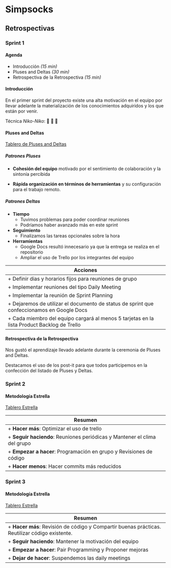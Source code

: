 # Simpsocks

## Retrospectivas

### Sprint 1

#### Agenda

- Introducción _(15 min)_
- Pluses and Deltas _(30 min)_
- Retrospectiva de la Retrospectiva _(15 min)_

#### Introducción

En el primer sprint del proyecto existe una alta motivación en el equipo por llevar adelante la materialización de los conocimientos adquiridos y los que están por venir.

Técnica _Niko-Niko_: 🙂 🙂 🙂

#### Pluses and Deltas

[Tablero de Pluses and Deltas](https://jamboard.google.com/d/1WSm6S1jqbVOcZ4MjZMIy-nPlIVBXS1F-M-6J05o02KA/edit?usp=sharing)

##### Patrones Pluses

+ __Cohesión del equipo__ motivado por el sentimiento de colaboración y la sintonía percibida

+ __Rápida organización en términos de herramientas__ y su configuración para el trabajo remoto. 

##### Patrones Deltas

- __Tiempo__ 
   - Tuvimos problemas para poder coordinar reuniones
   - Podríamos haber avanzado más en este sprint
- __Seguimiento__
   - Finalizamos las tareas opcionales sobre la hora
- __Herramientas__
   - Google Docs resultó innecesario ya que la entrega se realiza en el repositorio
   - Ampliar el uso de Trello por los integrantes del equipo

| Acciones |
| -------- |
| + Definir dias y horarios fijos para reuniones de grupo |
| + Implementar reuniones del tipo Daily Meeting |
| + Implementar la reunión de Sprint Planning |
| + Dejaremos de utilizar el documento de status de sprint que confeccionamos en Google Docs |
| + Cada miembro del equipo cargará al menos 5 tarjetas en la lista Product Backlog de Trello |

#### Retrospectiva de la Retrospectiva

Nos gustó el aprendizaje llevado adelante durante la ceremonia de Pluses and Deltas.

Destacamos el uso de los post-it para que todos participemos en la confección del listado de Pluses y Deltas.


### Sprint 2

#### Metodología Estrella

[Tablero Estrella](https://jamboard.google.com/u/0/d/1mataI0rrvBcHGc66sxL_zzNilD2T0eCiJGIPXk4WRzs/viewer)

| Resumen |
| -------- |
| + **Hacer más**: Optimizar el uso de trello |
| + **Seguir haciendo**: Reuniones periódicas y Mantener el clima del grupo |
| + **Empezar a hacer**: Programación en grupo y Revisiones de código |
| + **Hacer menos**: Hacer commits más reducidos |


### Sprint 3

#### Metodología Estrella

[Tablero Estrella](https://jamboard.google.com/d/1NI2gObEE7DMeHf3v1f-dyBCa2ydhofeTWhrenfDfY0g/viewer?f=0)

| Resumen |
| -------- |
| + **Hacer más**: Revisión de código y Compartir buenas prácticas. Reutilizar código existente. |
| + **Seguir haciendo**: Mantener la motivación del equipo |
| + **Empezar a hacer**: Pair Programming y Proponer mejoras |
| + **Dejar de hacer**: Suspendemos las daily meetings |